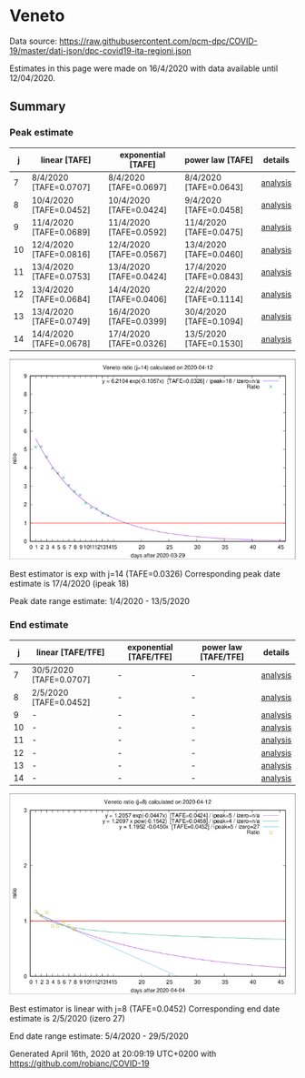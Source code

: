 # Veneto


Data source: https://raw.githubusercontent.com/pcm-dpc/COVID-19/master/dati-json/dpc-covid19-ita-regioni.json

Estimates in this page were made on 16/4/2020 with data available until 12/04/2020.


## Summary 

### Peak estimate 
|j|linear [TAFE]|exponential [TAFE]|power law [TAFE]|details|
|---|----|-----------|---------|-------|
|7|8/4/2020 [TAFE=0.0707]|8/4/2020 [TAFE=0.0697]|8/4/2020 [TAFE=0.0643]|[analysis](COVID-19_veneto_j7_2020-04-12.md)|
|8|10/4/2020 [TAFE=0.0452]|10/4/2020 [TAFE=0.0424]|9/4/2020 [TAFE=0.0458]|[analysis](COVID-19_veneto_j8_2020-04-12.md)|
|9|11/4/2020 [TAFE=0.0689]|11/4/2020 [TAFE=0.0592]|11/4/2020 [TAFE=0.0475]|[analysis](COVID-19_veneto_j9_2020-04-12.md)|
|10|12/4/2020 [TAFE=0.0816]|12/4/2020 [TAFE=0.0567]|13/4/2020 [TAFE=0.0460]|[analysis](COVID-19_veneto_j10_2020-04-12.md)|
|11|13/4/2020 [TAFE=0.0753]|13/4/2020 [TAFE=0.0424]|17/4/2020 [TAFE=0.0843]|[analysis](COVID-19_veneto_j11_2020-04-12.md)|
|12|13/4/2020 [TAFE=0.0684]|14/4/2020 [TAFE=0.0406]|22/4/2020 [TAFE=0.1114]|[analysis](COVID-19_veneto_j12_2020-04-12.md)|
|13|13/4/2020 [TAFE=0.0749]|16/4/2020 [TAFE=0.0399]|30/4/2020 [TAFE=0.1094]|[analysis](COVID-19_veneto_j13_2020-04-12.md)|
|14|14/4/2020 [TAFE=0.0678]|17/4/2020 [TAFE=0.0326]|13/5/2020 [TAFE=0.1530]|[analysis](COVID-19_veneto_j14_2020-04-12.md)|

![best peak estimate](COVID-19_veneto_j14_2020-04-12.png)

Best estimator is exp with j=14 (TAFE=0.0326)
Corresponding peak date estimate is 17/4/2020 (ipeak 18)


Peak date range estimate: 1/4/2020 - 13/5/2020

### End estimate 
|j|linear [TAFE/TFE]|exponential [TAFE/TFE]|power law [TAFE/TFE]|details|
|---|----|-----------|---------|-------|
|7|30/5/2020 [TAFE=0.0707]|-|-|[analysis](COVID-19_veneto_j7_2020-04-12.md)|
|8|2/5/2020 [TAFE=0.0452]|-|-|[analysis](COVID-19_veneto_j8_2020-04-12.md)|
|9|-|-|-|[analysis](COVID-19_veneto_j9_2020-04-12.md)|
|10|-|-|-|[analysis](COVID-19_veneto_j10_2020-04-12.md)|
|11|-|-|-|[analysis](COVID-19_veneto_j11_2020-04-12.md)|
|12|-|-|-|[analysis](COVID-19_veneto_j12_2020-04-12.md)|
|13|-|-|-|[analysis](COVID-19_veneto_j13_2020-04-12.md)|
|14|-|-|-|[analysis](COVID-19_veneto_j14_2020-04-12.md)|

![best zero estimate](COVID-19_veneto_j8_2020-04-12.png)

Best estimator is linear with j=8 (TAFE=0.0452)
Corresponding end date estimate is 2/5/2020 (izero 27)


End date range estimate: 5/4/2020 - 29/5/2020

Generated April 16th, 2020 at 20:09:19 UTC+0200 with https://github.com/robianc/COVID-19
